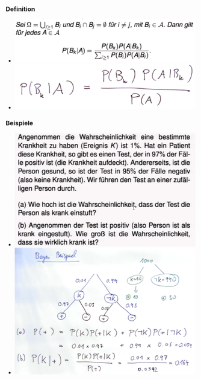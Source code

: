 ### Definition
+ ![](../../../z_images/Pasted%20image%2020221111183822.png)
+ ![](../../../z_images/Pasted%20image%2020221111184126.png)

### Beispiele
+ ![](../../../z_images/Pasted%20image%2020221111184140.png)
+ ![](../../../z_images/Pasted%20image%2020221111185201.png)